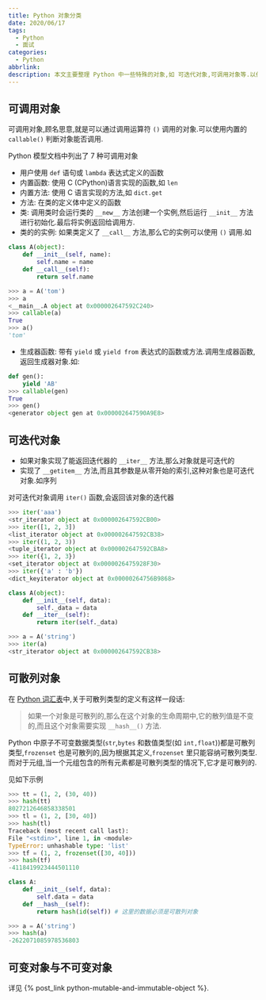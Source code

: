 ```yaml
---
title: Python 对象分类
date: 2020/06/17
tags:
  - Python
  - 面试
categories:
  - Python
abbrlink: 
description: 本文主要整理 Python 中一些特殊的对象,如 可迭代对象,可调用对象等.以作备忘.
---
```


## 可调用对象

可调用对象,顾名思意,就是可以通过调用运算符 `()` 调用的对象.可以使用内置的 `callable()` 判断对象能否调用.

Python 模型文档中列出了 7 种可调用对象

- 用户使用 `def` 语句或 `lambda` 表达式定义的函数
- 内置函数: 使用 C (CPython)语言实现的函数,如 `len`
- 内置方法: 使用 C 语言实现的方法,如 `dict.get`
- 方法: 在类的定义体中定义的函数
- 类: 调用类时会运行类的 `__new__` 方法创建一个实例,然后运行 `__init__` 方法进行初始化.最后将实例返回给调用方.
- 类的的实例: 如果类定义了 `__call__` 方法,那么它的实例可以使用 `()` 调用.如

```python
class A(object):
    def __init__(self, name):
        self.name = name
    def __call__(self):
        return self.name

>>> a = A('tom')
>>> a
<__main__.A object at 0x000002647592C240>
>>> callable(a)
True
>>> a()
'tom'
```

- 生成器函数: 带有 `yield` 或 `yield from` 表达式的函数或方法.调用生成器函数,返回生成器对象.如:

```python
def gen():
    yield 'AB'
>>> callable(gen)
True
>>> gen()
<generator object gen at 0x000002647590A9E8>
```

## 可迭代对象

- 如果对象实现了能返回迭代器的 `__iter__` 方法,那么对象就是可迭代的
- 实现了 `__getitem__` 方法,而且其参数是从零开始的索引,这种对象也是可迭代对象.如序列

对可迭代对象调用 `iter()` 函数,会返回该对象的迭代器

```python
>>> iter('aaa')
<str_iterator object at 0x000002647592CB00>
>>> iter([1, 2, 3])
<list_iterator object at 0x000002647592CB38>
>>> iter((1, 2, 3))
<tuple_iterator object at 0x000002647592CBA8>
>>> iter({1, 2, 3})
<set_iterator object at 0x0000026475928F30>
>>> iter({'a' : 'b'})
<dict_keyiterator object at 0x00000264756B9868>

class A(object):
    def __init__(self, data):
        self._data = data
    def __iter__(self):
        return iter(self._data)

>>> a = A('string')
>>> iter(a)
<str_iterator object at 0x000002647592CB38>
```

## 可散列对象

在 [Python 词汇表](https://docs.python.org/3/glossary.html#term-hashable)中,关于可散列类型的定义有这样一段话:

> 如果一个对象是可散列的,那么在这个对象的生命周期中,它的散列值是不变的,而且这个对象需要实现 `__hash__()` 方法.

Python 中原子不可变数据类型(`str`,`bytes` 和数值类型(如 `int,float`))都是可散列类型,`frozenset` 也是可散列的,因为根据其定义,`frozenset` 里只能容纳可散列类型.而对于元组,当一个元组包含的所有元素都是可散列类型的情况下,它才是可散列的.

见如下示例

```python
>>> tt = (1, 2, (30, 40))
>>> hash(tt)
8027212646858338501
>>> tl = (1, 2, [30, 40])
>>> hash(tl)
Traceback (most recent call last):
File "<stdin>", line 1, in <module>
TypeError: unhashable type: 'list'
>>> tf = (1, 2, frozenset([30, 40]))
>>> hash(tf)
-4118419923444501110

class A:
    def __init__(self, data):
        self.data = data
    def __hash__(self):
        return hash(id(self)) # 这里的数据必须是可散列对象

>>> a = A('string')
>>> hash(a)
-2622071085978536803
```

## 可变对象与不可变对象

详见 {% post_link python-mutable-and-immutable-object %}.
